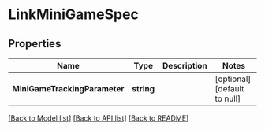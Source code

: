 # LinkMiniGameSpec

## Properties
Name | Type | Description | Notes
------------ | ------------- | ------------- | -------------
**MiniGameTrackingParameter** | **string** |  | [optional] [default to null]

[[Back to Model list]](../README.md#documentation-for-models) [[Back to API list]](../README.md#documentation-for-api-endpoints) [[Back to README]](../README.md)


